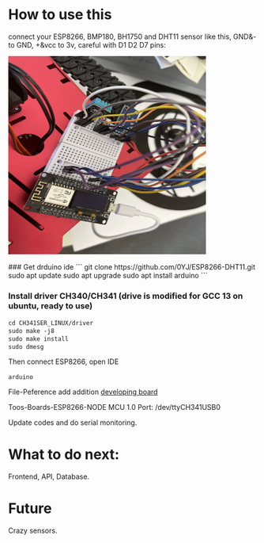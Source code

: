 # How to use this
connect your ESP8266, BMP180, BH1750 and DHT11 sensor like this, GND&- to GND, +&vcc to 3v, careful with D1 D2 D7 pins: 
<p align="left">
  <img src="src/IMG_2421.jpeg" alt ="connection" width="400" height="400">
</p>
### Get drduino ide
```
git clone https://github.com/0YJ/ESP8266-DHT11.git
sudo apt update
sudo apt upgrade
sudo apt install arduino
```

### Install driver CH340/CH341 (drive is modified for GCC 13 on ubuntu, ready to use)
```
cd CH341SER_LINUX/driver
sudo make -j8
sudo make install
sudo dmesg
```

Then connect ESP8266, open IDE

```
arduino
```

File-Peference add addition [developing board](http://arduino.esp8266.com/stable/package_esp8266com_index.json) 

Toos-Boards-ESP8266-NODE MCU 1.0
Port: /dev/ttyCH341USB0

Update codes and do serial monitoring. 

# What to do next: 
Frontend, API, Database. 
# Future
Crazy sensors. 
